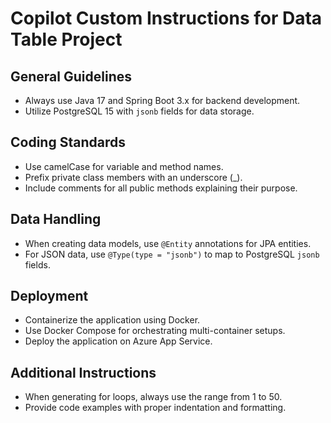# Copilot Custom Instructions for Data Table Project

## General Guidelines
- Always use Java 17 and Spring Boot 3.x for backend development.
- Utilize PostgreSQL 15 with `jsonb` fields for data storage.

## Coding Standards
- Use camelCase for variable and method names.
- Prefix private class members with an underscore (_).
- Include comments for all public methods explaining their purpose.

## Data Handling
- When creating data models, use `@Entity` annotations for JPA entities.
- For JSON data, use `@Type(type = "jsonb")` to map to PostgreSQL `jsonb` fields.


## Deployment
- Containerize the application using Docker.
- Use Docker Compose for orchestrating multi-container setups.
- Deploy the application on Azure App Service.

## Additional Instructions
- When generating for loops, always use the range from 1 to 50.
- Provide code examples with proper indentation and formatting.
